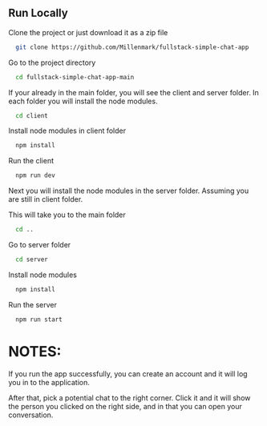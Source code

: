 
## Run Locally

Clone the project or just download it as a zip file

```bash
  git clone https://github.com/Millenmark/fullstack-simple-chat-app
```

Go to the project directory

```bash
  cd fullstack-simple-chat-app-main
```

If your already in the main folder, you will see the client and server folder. In each folder you will install the node modules. 

```bash
  cd client
```

Install node modules in client folder

```bash
  npm install
```

Run the client

```bash
  npm run dev
```

Next you will install the node modules in the server folder. Assuming you are still in client folder.

This will take you to the main folder

```bash
  cd ..
```

Go to server folder

```bash
  cd server
```

Install node modules

```bash
  npm install
```

Run the server

```bash
  npm run start
```
# NOTES:

If you run the app successfully, you can create an account and it will log you in to the application.

After that, pick a potential chat to the right corner. Click it and it will show the person you clicked on the right side, and in that you can open your conversation.

